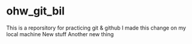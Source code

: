 # ohw_git_bil
This is a reporsitory for practicing git & github
I made this change on my local machine
New stuff
Another new thing
